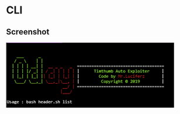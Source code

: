 # CLI

## Screenshot
![Screenshot](https://raw.githubusercontent.com/0dayherman/CLI/master/banner.png)

